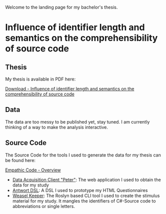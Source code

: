 Welcome to the landing page for my bachelor's thesis.

# Influence of identifier length and semantics on the comprehensibility of source code

Thesis
------

My thesis is available in PDF here:

[Download - Influence of identifier length and semantics on the comprehensibility of source code](http://files.cessor.de/thesis.pdf)

Data
----

The data are too messy to be published yet, stay tuned.
I am currently thinking of a way to make the analysis interactive.

Source Code
-----------

The Source Code for the tools I used to generate the data for my thesis can be found here:

[Empathic Code - Overview](https://github.com/empathic-code)

 - [Data Acquisition Client "Peter"](https://github.com/empathic-code/weasel-keeper): The web application I used to obtain the data for my study
 - [Antwort DSL](https://github.com/empathic-code/antwort): A DSL I used to prototype my HTML Questionnaires
 - [Weasel Keeper](https://github.com/empathic-code/weasel-keeper): The Roslyn based CLI tool I used to create the stimulus material for my study. It mangles the identifiers of C#-Source code to abbreviations or single letters.